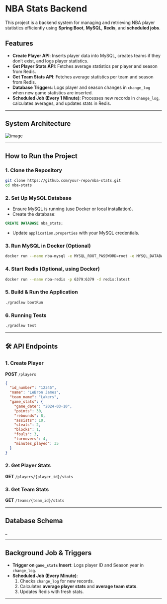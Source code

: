 # NBA Stats Backend

This project is a backend system for managing and retrieving NBA player statistics efficiently using **Spring Boot**, **MySQL**, **Redis**, and **scheduled jobs**.

##  Features
- **Create Player API**: Inserts player data into MySQL, creates teams if they don’t exist, and logs player statistics.
- **Get Player Stats API**: Fetches average statistics per player and season from Redis.
- **Get Team Stats API**: Fetches average statistics per team and season from Redis.
- **Database Triggers**: Logs player and season changes in `change_log` when new game statistics are inserted.
- **Scheduled Job (Every 1 Minute)**: Processes new records in `change_log`, calculates averages, and updates stats in Redis.

---

##  System Architecture

![image](https://github.com/user-attachments/assets/0044a167-2e52-4e0d-8980-db2a62055fa7)

---

##  How to Run the Project

### **1. Clone the Repository**
```sh
git clone https://github.com/your-repo/nba-stats.git
cd nba-stats
```

### **2. Set Up MySQL Database**
- Ensure MySQL is running (use Docker or local installation).
- Create the database:
```sql
CREATE DATABASE nba_stats;
```
- Update `application.properties` with your MySQL credentials.

### **3. Run MySQL in Docker (Optional)**
```sh
docker run --name nba-mysql -e MYSQL_ROOT_PASSWORD=root -e MYSQL_DATABASE=nba_stats -p 3306:3306 -d mysql:latest
```

### **4. Start Redis (Optional, using Docker)**
```sh
docker run --name nba-redis -p 6379:6379 -d redis:latest
```

### **5. Build & Run the Application**
```sh
./gradlew bootRun
```

### **6. Running Tests**
```sh
./gradlew test
```

---

## 🛠 API Endpoints

### **1. Create Player**
**POST** `/players`
```json
{
  "id_number": "12345",
  "name": "LeBron James",
  "team_name": "Lakers",
  "game_stats": {
    "game_date": "2024-03-10",
    "points": 30,
    "rebounds": 8,
    "assists": 10,
    "steals": 2,
    "blocks": 1,
    "fouls": 3,
    "turnovers": 4,
    "minutes_played": 35
  }
}
```

### **2. Get Player Stats**
**GET** `/players/{player_id}/stats`

### **3. Get Team Stats**
**GET** `/teams/{team_id}/stats`

---

## Database Schema
_

---

## Background Job & Triggers
- **Trigger on `game_stats` Insert**: Logs player ID and Season year in `change_log`.
- **Scheduled Job (Every Minute)**:
    1. Checks `change_log` for new records.
    2. Calculates **average player stats** and **average team stats**.
    3. Updates Redis with fresh stats.

---


